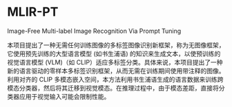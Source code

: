 # MLIR-PT
Image-Free Multi-label Image Recognition Via Prompt Tuning

本项目提出了一种无需任何训练图像的多标签图像识别新框架，称为无图像框架，它使用预先训练的大型语言模型 (如书生浦语) 的知识来生成文本，以使预训练的视觉语言模型 (VLM)（如 CLIP）适应多标签分类。具体来说，本项目提出了一种新的语言驱动的零样本多标签识别框架，从而无需在训练期间使用带注释的图像。利用对齐的 CLIP 多模态嵌入空间，本方法利用书生浦语生成的语言数据来训练跨模态分类器，然后将其迁移到视觉模态。在推理过程中，由于模态差距，直接将分类器应用于视觉输入可能会限制性能。
